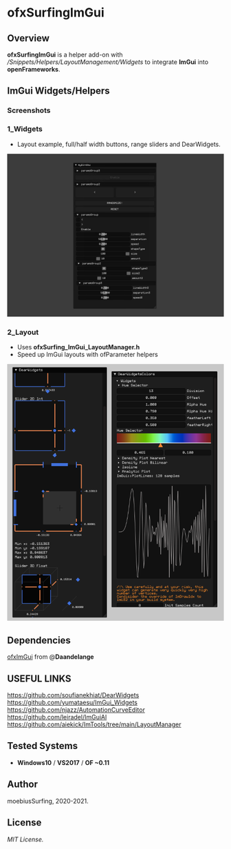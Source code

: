 ofxSurfingImGui
=============================

## Overview
**ofxSurfingImGui** is a helper add-on with _/Snippets/Helpers/LayoutManagement/Widgets_ to integrate **ImGui** into **openFrameworks**.

## ImGui Widgets/Helpers

### Screenshots

### 1_Widgets
* Layout example, full/half width buttons, range sliders and DearWidgets.  

![image](/docs/1_Widgets.jpg?raw=true "image")  

### 2_Layout
* Uses **ofxSurfing_ImGui_LayoutManager.h**  
* Speed up ImGui layouts with ofParameter helpers  

![image](/docs/2_Layouts.PNG?raw=true "image")  

## Dependencies
[ofxImGui](https://github.com/Daandelange/ofxImGui/tree/ofParameters-Helpers-Test) from @**Daandelange**  

## USEFUL LINKS
https://github.com/soufianekhiat/DearWidgets  
https://github.com/yumataesu/ImGui_Widgets  
https://github.com/njazz/AutomationCurveEditor  
https://github.com/leiradel/ImGuiAl  
https://github.com/aiekick/ImTools/tree/main/LayoutManager  

## Tested Systems
- **Windows10** / **VS2017** / **OF ~0.11**

## Author
moebiusSurfing, 2020-2021. 

## License
*MIT License.*